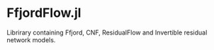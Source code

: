 # FfjordFlow.jl
Librirary containing Ffjord, CNF, ResidualFlow and Invertible residual network models.
